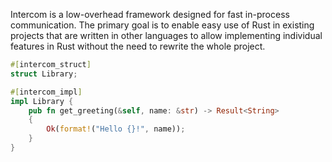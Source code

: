 <!-- vim: tw=80
+++
title = "Intercom"
description = "Framework for writing Rust components for use from other languages"
tree = false
+++
-->

Intercom is a low-overhead framework designed for fast in-process communication.
The primary goal is to enable easy use of Rust in existing projects that are
written in other languages to allow implementing individual features in Rust
without the need to rewrite the whole project.

```rust
#[intercom_struct]
struct Library;

#[intercom_impl]
impl Library {
    pub fn get_greeting(&self, name: &str) -> Result<String>
    {
        Ok(format!("Hello {}!", name));
    }
}
```

